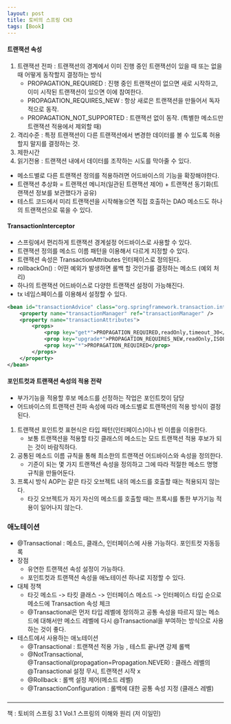 ```yaml
---
layout: post
title: 토비의 스프링 CH3
tags: [Book]
---
```


#### 트랜잭션 속성

1. 트랜잭션 전파 : 트랜잭션의 경계에서 이미 진행 중인 트랜잭션이 있을 때 또는 없을 때 어떻게 동작할지 결정하는 방식
    - PROPAGATION_REQUIRED : 진행 중인 트랜잭션이 없으면 새로 시작하고, 이미 시작된 트랜잭션이 있으면 이에 참여한다.
    - PROPAGATION_REQUIRES_NEW : 항상 새로은 트랜잭션을 만들어서 독자적으로 동작.
    - PROPAGATION_NOT_SUPPORTED : 트랜잭션 없이 동작. (특별한 메소드만 트랜잭션 적용에서 제외할 때)
2. 격리수준 : 특정 트랜잭션이 다른 트랜잭션에서 변경한 데이터를 볼 수 있도록 허용할지 말지를 결정하는 것.
3. 제한시간
4. 읽기전용 : 트랜잭션 내에서 데이터를 조작하는 시도를 막아줄 수 있다.

- 메소드별로 다른 트랜잭션 정의를 적용하려면 어드바이스의 기능을 확장해야한다.
- 트랜잭션 추상화 = 트랜잭션 메니저(일관된 트랜잭션 제어) + 트랜잭션 동기화(트랜잭션 정보를 보관했다가 공유)
- 테스트 코드에서 미리 트랜잭션을 시작해놓으면 직접 호출하는 DAO 메소드도 하나의 트랜잭션으로 묶을 수 있다.

#### TransactionInterceptor

- 스프링에서 편리하게 트랜잭션 경계설정 어드바이스로 사용할 수 있다. 
- 트랜잭션 정의를 메소드 이름 패턴을 이용해서 다르게 지정할 수 있다.
- 트랜잭션 속성은 TransactionAttributes 인터페이스로 정의된다.
- rollbackOn() : 어떤 예외가 발생하면 롤백 할 것인가를 결정하는 메소드 (예외 처리)
- 하나의 트랜잭션 어드바이스로 다양한 트랜잭션 설정이 가능해진다.
- tx 네임스페이스를 이용해서 설정할 수 있다.

``` xml
<bean id="transactionAdvice" class="org.springframework.transaction.interceptor.TransactionInterceptor">
    <property name="transactionManager" ref="transactionManager" />
    <property name="transactionAttributes">
        <props>
            <prop key="get*">PROPAGATION_REQUIRED,readOnly,timeout_30</prop>
            <prop key="upgrade*">PROPAGATION_REQUIRES_NEW,readOnly,ISOLATION_SERIALIZABLE</prop>
            <prop key="*">PROPAGATION_REQUIRED</prop>
        </props>
    </property>
</bean>
```

#### 포인트컷과 트랜잭션 속성의 적용 전략

- 부가기능을 적용할 후보 메소드를 선정하는 작업은 포인트컷이 담당
- 어드바이스의 트랜잭션 전파 속성에 따라 메소드별로 트랜잭션의 적용 방식이 결정된다.

1. 트랜잭션 포인트컷 표현식은 타입 패턴(인터페이스)이나 빈 이름을 이용한다.
    - 보통 트랜잭션을 적용할 타깃 클래스의 메소드는 모드 트랜잭션 적용 후보가 되는 것이 바람직하다.
2. 공통된 메소드 이름 규칙을 통해 최소한의 트랜잭션 어드바이스와 속성을 정의한다.
    - 기준이 되는 몇 가지 트랜잭션 속성을 정의하고 그에 따라 적절한 메소드 명명 규칙을 만들어둔다.
3. 프록시 방식 AOP는 같은 타깃 오브젝트 내의 메소드를 호출할 때는 적용되지 않는다.
    - 타깃 오브젝트가 자기 자신의 메소드를 호출할 때는 프록시를 통한 부가기능 적용이 일어나지 않는다.

### 애노테이션

- @Transactional : 메소드, 클래스, 인터페이스에 사용 가능하다. 포인트컷 자동등록
- 장점
    - 유연한 트랜잭션 속성 설정이 가능하다. 
    - 포인트컷과 트랜잭션 속성을 애노테이션 하나로 지정할 수 있다.
- 대체 정책 
    - 타깃 메소드 -> 타킷 클래스 -> 인터페이스 메소드 -> 인터페이스 타입 순으로 메소드에 Transaction 속성 체크
    - @Transactional은 먼저 타입 레벨에 정의하고 공통 속성을 따르지 않는 메소드에 대해서만 메소드 레벨에 다시 @Transactional을 부여하는 방식으로 사용하는 것이 좋다.
- 테스트에서 사용하는 애노테이션
    - @Transactional : 트랜잭션 적용 가능 , 테스트 끝나면 강제 롤백 
    - @NotTransactional, @Transactional(propagation=Propagation.NEVER) : 클래스 레벨의 @Transactional 설정 무시, 트랜잭션 시작 x
    - @Rollback : 롤백 설정 제어(메소드 레벨)
    - @TransactionConfiguration : 롤백에 대한 공통 속성 지정 (클래스 레벨)


### 
* * *
책 : 토비의 스프링 3.1 Vol.1 스프링의 이해와 원리 (저 이일민)